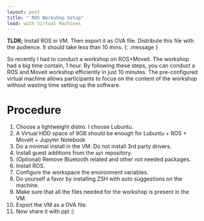 ```yaml
---
layout: post
title: " ROS Workshop Setup"
lead: with Virtual Machines
---
```


**TLDR;** Install ROS in VM. Then export it as OVA file. Distribute this file with the audience. It should take less than 10 mins.
{: .message }

So recently I had to conduct a workshop on ROS+Moveit. The workshop had a big time contain, 1 hour. By following these steps, you can conduct a ROS and Moveit workshop efficiently in just 10 minutes. The pre-configured virtual machine allows participants to focus on the content of the workshop without wasting time setting up the software.

# Procedure
1. Choose a lightweight distro. I choose Lubuntu.
2. A Virtual HDD space of 9GB should be enough for Lubuntu + ROS + MoveIt + Jupyter Notebook
3. Do a minimal install in the VM. Do not install 3rd party drivers.
4. Install guest additions from the `apt` repository.
5. (Optional) Remove Bluetooth related and other not needed packages.
6. Install ROS.
7. Configure the workspace the environment variables.
8. Do yourself a favor by installing ZSH with auto suggestions on the machine.
9. Make sure that all the files needed for the workshop is present in the VM.
10.  Export the VM as a OVA file.
11. Now share it with ppl :)